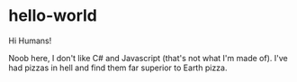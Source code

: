 # hello-world

Hi Humans!

Noob here, I don't like C# and Javascript (that's not what I'm made of).
I've had pizzas in hell and find them far superior to Earth pizza.
